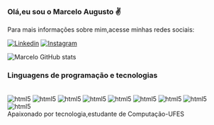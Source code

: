 ### Olá,eu sou o Marcelo Augusto ✌️
Para mais informações sobre mim,acesse minhas redes sociais:

[![Linkedin](	https://img.shields.io/badge/LinkedIn-0077B5?style=for-the-badge&logo=linkedin&logoColor=white)](https://www.linkedin.com/in/marceloasg-a2ab05129/)
[![Instagram](	https://img.shields.io/badge/Instagram-E4405F?style=for-the-badge&logo=instagram&logoColor=white)](https://www.instagram.com/marcelo7_)

![Marcelo GitHub stats](https://github-readme-stats.vercel.app/api?username=marceloAugustoSG&show_icons=true&theme=dracula)

### Linguagens de programação e tecnologias

<div style="display :inline-block"><br/>

<img align="center" alt="html5" src="https://img.shields.io/badge/HTML5-E34F26?style=for-the-badge&logo=html5&logoColor=white">
<img align="center" alt="html5" src="https://img.shields.io/badge/CSS3-1572B6?style=for-the-badge&logo=css3&logoColor=white">
<img align="center" alt="html5" src="https://img.shields.io/badge/JavaScript-323330?style=for-the-badge&logo=javascript&logoColor=F7DF1E">



<img align="center" alt="html5" src="https://img.shields.io/badge/Java-ED8B00?style=for-the-badge&logo=java&logoColor=white">
<img align="center" alt="html5" src="https://img.shields.io/badge/C-00599C?style=for-the-badge&logo=c&logoColor=white">
<img align="center" alt="html5" src="https://img.shields.io/badge/C%2B%2B-00599C?style=for-the-badge&logo=c%2B%2B&logoColor=white">
<img align="center" alt="html5" src="https://img.shields.io/badge/Python-3776AB?style=for-the-badge&logo=python&logoColor=white">




<img align="center" alt="html5" src="https://img.shields.io/badge/React-20232A?style=for-the-badge&logo=react&logoColor=61DAFB">
<img align="center" alt="html5" src="https://img.shields.io/badge/Vue.js-35495E?style=for-the-badge&logo=vue.js&logoColor=4FC08D">
</div>
<br/>
Apaixonado por tecnologia,estudante de Computação-UFES
